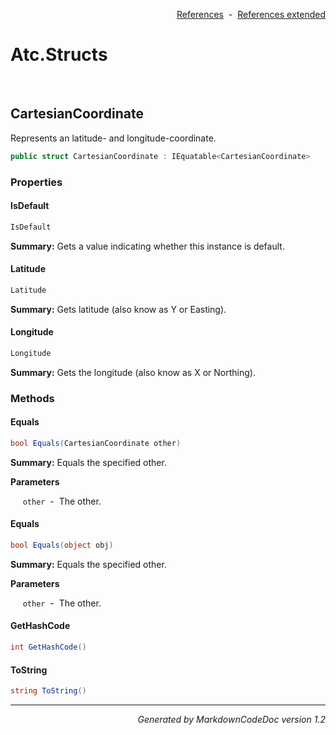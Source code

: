 <div style='text-align: right'>

[References](Index.md)&nbsp;&nbsp;-&nbsp;&nbsp;[References extended](IndexExtended.md)
</div>

# Atc.Structs

<br />


## CartesianCoordinate
Represents an latitude- and longitude-coordinate.


```csharp
public struct CartesianCoordinate : IEquatable<CartesianCoordinate>
```

### Properties


#### IsDefault

```csharp
IsDefault
```
<p><b>Summary:</b> Gets a value indicating whether this instance is default.</p>

#### Latitude

```csharp
Latitude
```
<p><b>Summary:</b> Gets latitude (also know as Y or Easting).</p>

#### Longitude

```csharp
Longitude
```
<p><b>Summary:</b> Gets the longitude (also know as X or Northing).</p>

### Methods


#### Equals

```csharp
bool Equals(CartesianCoordinate other)
```
<p><b>Summary:</b> Equals the specified other.</p>

<b>Parameters</b>

&nbsp;&nbsp;&nbsp;&nbsp;&nbsp;`other`&nbsp;&nbsp;-&nbsp;&nbsp;The other.<br />
#### Equals

```csharp
bool Equals(object obj)
```
<p><b>Summary:</b> Equals the specified other.</p>

<b>Parameters</b>

&nbsp;&nbsp;&nbsp;&nbsp;&nbsp;`other`&nbsp;&nbsp;-&nbsp;&nbsp;The other.<br />
#### GetHashCode

```csharp
int GetHashCode()
```
#### ToString

```csharp
string ToString()
```
<hr /><div style='text-align: right'><i>Generated by MarkdownCodeDoc version 1.2</i></div>
